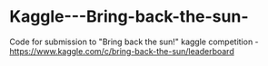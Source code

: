 # Kaggle---Bring-back-the-sun-
Code for submission to "Bring back the sun!" kaggle competition - https://www.kaggle.com/c/bring-back-the-sun/leaderboard
